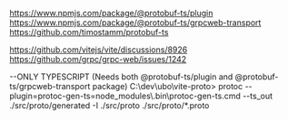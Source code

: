 https://www.npmjs.com/package/@protobuf-ts/plugin
https://www.npmjs.com/package/@protobuf-ts/grpcweb-transport
https://github.com/timostamm/protobuf-ts


https://github.com/vitejs/vite/discussions/8926
https://github.com/grpc/grpc-web/issues/1242

--ONLY TYPESCRIPT (Needs both @protobuf-ts/plugin and @protobuf-ts/grpcweb-transport package)
C:\dev\ubo\vite-proto> protoc --plugin=protoc-gen-ts=node_modules\\.bin\\protoc-gen-ts.cmd --ts_out ./src/proto/generated -I ./src/proto ./src/proto/*.proto
